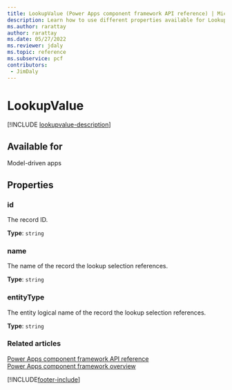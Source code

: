 ```yaml
---
title: LookupValue (Power Apps component framework API reference) | Microsoft Docs
description: Learn how to use different properties available for LookupValue in Power Apps component framework.
ms.author: rarattay
author: rarattay
ms.date: 05/27/2022
ms.reviewer: jdaly
ms.topic: reference
ms.subservice: pcf
contributors:
 - JimDaly
---
```

# LookupValue

[!INCLUDE [lookupvalue-description](includes/lookupvalue-description.md)]

## Available for 

Model-driven apps

## Properties

### id

The record ID.

**Type**: `string`

### name

The name of the record the lookup selection references.

**Type**: `string`

### entityType

The entity logical name of the record the lookup selection references.

**Type**: `string`

### Related articles

[Power Apps component framework API reference](../reference/index.md)<br/>
[Power Apps component framework overview](../overview.md)

[!INCLUDE[footer-include](../../../includes/footer-banner.md)]
